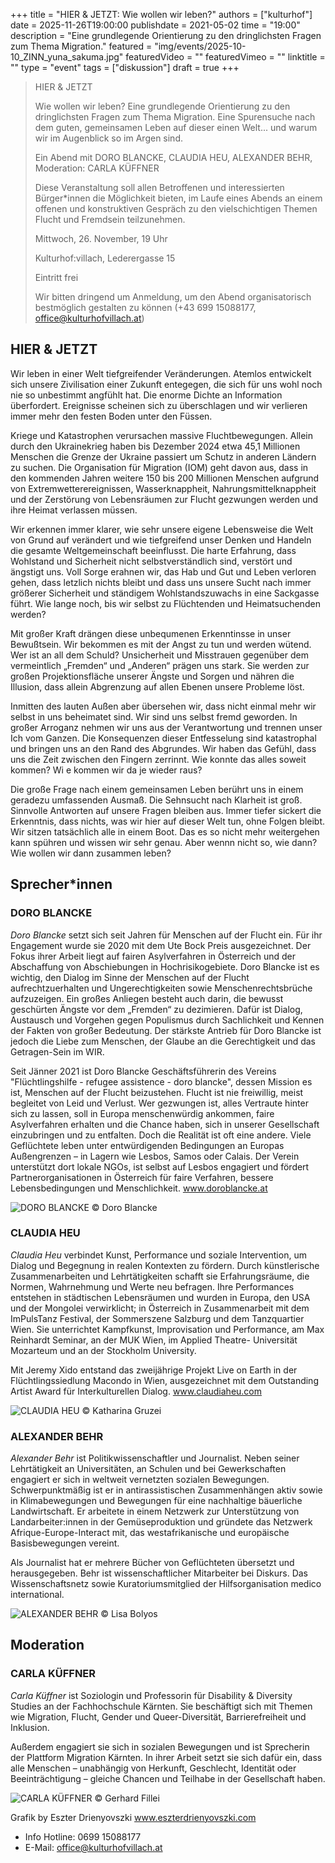 +++
title = "HIER & JETZT: Wie wollen wir leben?"
authors = ["kulturhof"]
date = 2025-11-26T19:00:00
publishdate = 2021-05-02
time = "19:00"
description = "Eine grundlegende Orientierung zu den dringlichsten Fragen zum Thema Migration."
featured = "img/events/2025-10-10_ZINN_yuna_sakuma.jpg"
featuredVideo = ""
featuredVimeo = ""
linktitle = ""
type = "event"
tags = ["diskussion"]
draft = true
+++


> HIER & JETZT
> 
> Wie wollen wir leben? Eine grundlegende Orientierung zu den dringlichsten Fragen zum Thema Migration. Eine Spurensuche nach dem guten, gemeinsamen Leben auf dieser einen Welt... und warum wir im Augenblick so im Argen sind.
>
> Ein Abend mit DORO BLANCKE, CLAUDIA HEU, ALEXANDER BEHR, Moderation: CARLA KÜFFNER
>
> Diese Veranstaltung soll allen Betroffenen und interessierten Bürger\*innen die Möglichkeit bieten, im Laufe eines Abends an einem offenen und konstruktiven Gespräch zu den vielschichtigen Themen Flucht und Fremdsein teilzunehmen.
> 
> Mittwoch, 26. November, 19 Uhr
> 
> Kulturhof:villach, Lederergasse 15
>
> Eintritt frei
>
> Wir bitten dringend um Anmeldung, um den Abend organisatorisch bestmöglich gestalten zu können (+43 699 15088177, office@kulturhofvillach.at)


## HIER & JETZT

Wir leben in einer Welt tiefgreifender Veränderungen. Atemlos entwickelt sich unsere Zivilisation einer Zukunft entegegen, die sich für uns wohl noch nie so unbestimmt angfühlt hat. Die enorme Dichte an Information überfordert. Ereignisse scheinen sich zu überschlagen und wir verlieren immer mehr den festen Boden unter den Füssen.

Kriege und Katastrophen verursachen massive Fluchtbewegungen. Allein durch den Ukrainekrieg haben bis Dezember 2024 etwa 45,1 Millionen Menschen die Grenze der Ukraine passiert um Schutz in anderen Ländern zu suchen. Die Organisation für Migration (IOM) geht davon aus, dass in den kommenden Jahren weitere 150 bis 200 Millionen Menschen aufgrund von Extremwetterereignissen, Wasserknappheit, Nahrungsmittelknappheit und der Zerstörung von Lebensräumen zur Flucht
gezwungen werden und ihre Heimat verlassen müssen.

Wir erkennen immer klarer, wie sehr unsere eigene Lebensweise die Welt von Grund auf verändert und wie tiefgreifend unser Denken und Handeln die gesamte Weltgemeinschaft beeinflusst. Die harte Erfahrung, dass Wohlstand und Sicherheit nicht selbstverständlich sind, verstört und ängstigt uns. Voll Sorge erahnen wir, das Hab und Gut und Leben verloren gehen, dass letzlich nichts bleibt und dass uns unsere Sucht nach immer größerer Sicherheit und ständigem Wohlstandszuwachs in eine Sackgasse führt. Wie lange noch, bis wir selbst zu Flüchtenden und Heimatsuchenden werden?

Mit großer Kraft drängen diese unbequmenen Erkenntinsse in unser Bewußtsein. Wir bekommen es mit der Angst zu tun und werden wütend. Wer ist an all dem Schuld? Unsicherheit und Misstrauen gegenüber dem vermeintlich „Fremden“ und „Anderen“ prägen uns stark. Sie werden zur großen Projektionsfläche unserer Ängste und Sorgen und nähren die Illusion, dass allein Abgrenzung auf allen Ebenen unsere Probleme löst.

Inmitten des lauten Außen aber übersehen wir, dass nicht einmal mehr wir selbst in uns beheimatet sind. Wir sind uns selbst fremd geworden. In großer Arroganz nehmen wir uns aus der Verantwortung und trennen unser Ich vom Ganzen. Die Konsequenzen dieser Entfesselung sind katastrophal und bringen uns an den Rand des Abgrundes. Wir haben das Gefühl, dass uns die Zeit zwischen den Fingern zerrinnt. Wie konnte das alles soweit kommen? Wi e kommen wir da je wieder raus?

Die große Frage nach einem gemeinsamen Leben berührt uns in einem geradezu umfassenden Ausmaß. Die Sehnsucht nach Klarheit ist groß. Sinnvolle Antworten auf unsere Fragen bleiben aus. Immer tiefer sickert die Erkenntnis, dass nichts, was wir hier auf dieser Welt tun, ohne Folgen bleibt. Wir sitzen tatsächlich alle in einem Boot. Das es so nicht mehr weitergehen kann spühren und wissen wir sehr genau. Aber wennn nicht so, wie dann? Wie wollen wir dann zusammen leben?

## Sprecher\*innen

### DORO BLANCKE
*Doro Blancke* setzt sich seit Jahren für Menschen auf der Flucht ein. Für ihr Engagement wurde sie 2020 mit dem Ute Bock Preis ausgezeichnet. Der Fokus ihrer Arbeit liegt auf fairen Asylverfahren in Österreich und der Abschaffung von Abschiebungen in Hochrisikogebiete. Doro Blancke ist es wichtig, den Dialog im Sinne der Menschen auf der Flucht aufrechtzuerhalten und Ungerechtigkeiten sowie Menschenrechtsbrüche aufzuzeigen. Ein großes Anliegen besteht auch darin, die bewusst geschürten Ängste vor dem „Fremden“ zu dezimieren. Dafür ist Dialog, Austausch und Vorgehen gegen Populismus durch Sachlichkeit und Kennen der Fakten von großer Bedeutung. Der stärkste Antrieb für Doro Blancke ist jedoch die Liebe zum Menschen, der Glaube an die Gerechtigkeit und das Getragen-Sein im WIR.

Seit Jänner 2021 ist Doro Blancke Geschäftsführerin des Vereins "Flüchtlingshilfe - refugee assistence - doro blancke", dessen Mission es ist, Menschen auf der Flucht beizustehen. Flucht ist nie freiwillig, meist begleitet von Leid und Verlust. Wer gezwungen ist, alles Vertraute hinter sich zu lassen, soll in Europa menschenwürdig ankommen, faire Asylverfahren erhalten und die Chance haben, sich in unserer Gesellschaft einzubringen und zu entfalten. Doch die Realität ist oft eine andere. Viele Geflüchtete leben unter entwürdigenden Bedingungen an Europas Außengrenzen – in Lagern wie Lesbos, Samos oder Calais. Der Verein unterstützt dort lokale NGOs, ist selbst auf Lesbos engagiert und fördert Partnerorganisationen in Österreich für faire Verfahren, bessere Lebensbedingungen und Menschlichkeit.
www.doroblancke.at

![DORO BLANCKE](/img/events/2025-11-26_DoroBlancke_c_DoroBlancke.jpg)
© Doro Blancke


### CLAUDIA HEU
*Claudia Heu* verbindet Kunst, Performance und soziale Intervention, um Dialog und Begegnung in realen Kontexten zu fördern. Durch künstlerische Zusammenarbeiten und Lehrtätigkeiten schafft sie Erfahrungsräume, die Normen, Wahrnehmung und Werte neu befragen. Ihre Performances entstehen in städtischen Lebensräumen und wurden in Europa, den USA und der Mongolei verwirklicht; in Österreich in Zusammenarbeit mit dem ImPulsTanz Festival, der Sommerszene Salzburg und dem Tanzquartier Wien. Sie unterrichtet Kampfkunst, Improvisation und Performance, am Max Reinhardt Seminar, an der MUK Wien, im Applied Theatre- Universität Mozarteum und an der Stockholm University.

Mit Jeremy Xido entstand das zweijährige Projekt Live on Earth in der Flüchtlingssiedlung Macondo in Wien, ausgezeichnet mit dem Outstanding Artist Award für Interkulturellen Dialog.
www.claudiaheu.com

![CLAUDIA HEU](/img/events/2025-11-26_ClaudiaHeu_c_KatharinaGruzei.jpeg)
© Katharina Gruzei


### ALEXANDER BEHR
*Alexander Behr* ist Politikwissenschaftler und Journalist. Neben seiner Lehrtätigkeit an Universitäten, an Schulen und bei Gewerkschaften engagiert er sich in weltweit vernetzten sozialen Bewegungen. Schwerpunktmäßig ist er in antirassistischen Zusammenhängen aktiv sowie in Klimabewegungen und Bewegungen für eine nachhaltige bäuerliche Landwirtschaft. Er arbeitete in einem Netzwerk zur Unterstützung von Landarbeiter:innen in der Gemüseproduktion und gründete das Netzwerk Afrique-Europe-Interact mit, das westafrikanische und europäische Basisbewegungen vereint.

Als Journalist hat er mehrere Bücher von Geflüchteten übersetzt und herausgegeben. Behr ist wissenschaftlicher Mitarbeiter bei Diskurs. Das Wissenschaftsnetz sowie Kuratoriumsmitglied der Hilfsorganisation medico international.

![ALEXANDER BEHR](/img/events/2025-11-26_AlexanderBehr_c_LisaBolyos.jpg)
© Lisa Bolyos


## Moderation
### CARLA KÜFFNER
*Carla Küffner* ist Soziologin und Professorin für Disability & Diversity Studies an der Fachhochschule Kärnten.
Sie beschäftigt sich mit Themen wie Migration, Flucht, Gender und Queer-Diversität, Barrierefreiheit und Inklusion.

Außerdem engagiert sie sich in sozialen Bewegungen und ist Sprecherin der Plattform Migration Kärnten. In ihrer Arbeit setzt sie sich dafür ein, dass alle Menschen – unabhängig von Herkunft, Geschlecht, Identität oder Beeinträchtigung – gleiche Chancen und Teilhabe in der Gesellschaft haben.

![CARLA KÜFFNER](/img/events/2025-11-26_CarlaKueffner_c_GerhardFillei.jpg‎)
© Gerhard Fillei

Grafik by Eszter Drienyovszki
www.eszterdrienyovszki.com


- Info Hotline: 0699 15088177 
- E-Mail: office@kulturhofvillach.at

